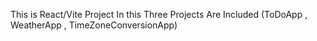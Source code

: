 This is React/Vite Project
In this Three Projects Are Included (ToDoApp , WeatherApp , TimeZoneConversionApp)
